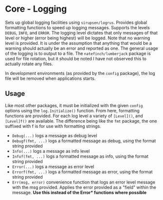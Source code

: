 # Core - Logging

Sets up global logging facilities using `sirupsen/logrus`. Provides global formatting functions to speed up logging messages. Supports the levels `DEBUG`, `INFO`,  and `ERROR`. The logging level dictates that only messages of that level or higher (error being highest) will be logged. Note that no warning level is provided. It is under the assumption that anything that would be a warning should actually be an error and reported as one. The general usage of the logging is to output to a file. The `natefinch/lumberjack` package is used for file rotation, but it should be noted I have not observed this to actually rotate any files. 

In development environments (as provided by the `config` package), the log file will be removed when applications starts.

## Usage

Like most other packages, it must be initialized with the given `config` options using the `log.Initialize()` function. From here, formatting functions are provided. For each log level a variety of `[Level]()`, and `[Level]f()` are available. The difference being like the `fmt` package, the one suffixed with f is for use with formatting strings.

- `Debug(...)` logs a message as debug level
- `Debugf(fmt, ...)` logs a formatted message as debug, using the format string provided
- `Info(...)` logs a message as info level
- `Infof(fmt, ...)` logs a formatted message as info, using the format string provided
- `Error(...)` logs a message as error level
- `Errorf(fmt, ...)` logs a formatted message as error, using the format string provided
- `Err(msg, error)` convenience function that logs an error level message with the msg provided. Applies the error provided as a "field" within the message. **Use this instead of the Error\* functions where possible**